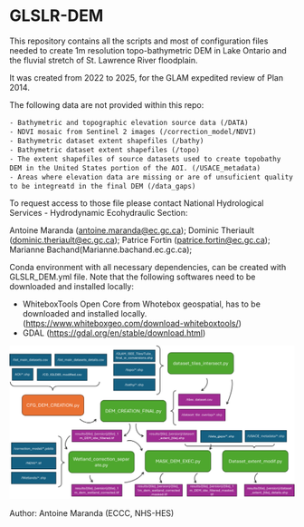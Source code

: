 # GLSLR-DEM

This repository contains all the scripts and most of configuration files needed to create 1m resolution topo-bathymetric DEM in
Lake Ontario and the fluvial stretch of St. Lawrence River floodplain.

It was created from 2022 to 2025, for the GLAM expedited review of Plan 2014.

The following data are not provided within this repo:

	- Bathymetric and topographic elevation source data (/DATA)
	- NDVI mosaic from Sentinel 2 images (/correction_model/NDVI)
	- Bathymetric dataset extent shapefiles	(/bathy)
	- Bathymetric dataset extent shapefiles	(/topo)
	- The extent shapefiles of source datasets used to create topobathy DEM in the United States portion of the AOI. (/USACE_metadata)
	- Areas where elevation data are missing or are of unsuficient quality to be integreatd in the final DEM (/data_gaps)

To request access to those file please contact National Hydrological Services - Hydrodynamic Ecohydraulic Section:

Antoine Maranda (antoine.maranda@ec.gc.ca); 
Dominic Theriault (dominic.theriault@ec.gc.ca);
Patrice Fortin (patrice.fortin@ec.gc.ca);
Marianne Bachand(Marianne.bachand.ec.gc.ca);

Conda environment with all necessary dependencies, can be created with GLSLR_DEM.yml file.
Note that the following softwares need to be downloaded and installed locally:
- WhiteboxTools Open Core from Whotebox geospatial, has to be downloaded and installed locally. (https://www.whiteboxgeo.com/download-whiteboxtools/)
- GDAL (https://gdal.org/en/stable/download.html)

![Preview](https://raw.githubusercontent.com/eccc-Antoine/GLSLR-DEM/main/docs/assets/images/GLSLR_DEM_Workflow.png)

Author: Antoine Maranda (ECCC, NHS-HES)
